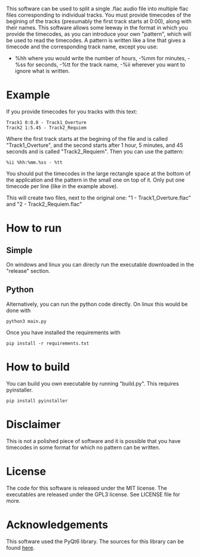 This software can be used to split a single .flac audio file into multiple flac files corresponding to individual tracks. 
You must provide timecodes of the begining of the tracks (presumably the first track starts at 0:00), along with their names.
This software allows some leeway in the format in which you provide the timecodes, as you can introduce your own "pattern", which will be used to read the timecodes.
A pattern is written like a line that gives a timecode and the corresponding track name, except you use: 
- %hh where you would write the number of hours, 
-%mm for minutes, 
-%ss for seconds, 
-%tt for the track name, 
-%ii wherever you want to ignore what is written.

# Example
If you provide timecodes for you tracks with this text:
```
Track1 0:0.0 - Track1_Overture
Track2 1:5.45 - Track2_Requiem
```

Where the first track starts at the begining of the file and is called "Track1_Overture", and the second starts after 1 hour, 5 minutes, and 45 seconds and is called "Track2_Requiem".
Then you can use the pattern:
```
%ii %hh:%mm.%ss - %tt
```
You should put the timecodes in the large rectangle space at the bottom of the application and the pattern in the small one on top of it.
Only put one timecode per line (like in the example above).

This will create two files, next to the original one: "1 - Track1_Overture.flac" and "2 - Track2_Requiem.flac"

# How to run
## Simple
On windows and linux you can direcly run the executable downloaded in the "release" section.

## Python
Alternatively, you can run the python code directly. On linux this would be done with
```
python3 main.py
```

Once you have installed the requirements with
```
pip install -r requirements.txt
```
# How to build
You can build you own executable by running "build.py". This requires pyinstaller.
```
pip install pyinstaller
```
# Disclaimer
This is not a polished piece of software and it is possible that you have timecodes in some format for which no pattern can be written.

# License
The code for this software is released under the MIT license. The executables are released under the GPL3 license. See LICENSE file for more.

# Acknowledgements
This software used the PyQt6 library.
The sources for this library can be found [here](https://pypi.org/project/PyQt6/#files).